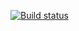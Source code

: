 [![Build status](https://ci.appveyor.com/api/projects/status/idva961yoib5yu0h?svg=true)](https://ci.appveyor.com/project/nrrtr/ahw-2-1)